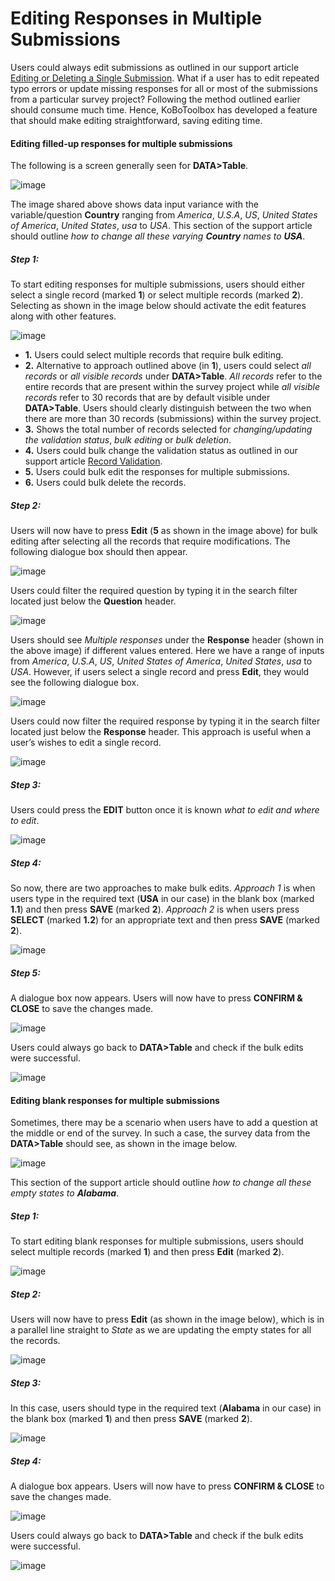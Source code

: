 # Editing Responses in Multiple Submissions

Users could always edit submissions as outlined in our support article [Editing or Deleting a Single Submission](howto_edit_single_submissions.md). What if a user has to edit repeated typo errors or update missing responses for all or most of the submissions from a particular survey project? Following the method outlined earlier should consume much time. Hence, KoBoToolbox has developed a feature that should make editing straightforward, saving editing time.

#### Editing filled-up responses for multiple submissions

The following is a screen generally seen for **DATA>Table**.

![image](/images/howto_edit_multiple_submissions/Image_1.png)

The image shared above shows data input variance with the variable/question **Country** ranging from _America_, _U.S.A_, _US_, _United States of America_, _United States_, _usa_ to _USA_. This section of the support article should outline _how to change all these varying **Country** names to **USA**_.

##### Step 1: 

To start editing responses for multiple submissions, users should either select a single record (marked **1**) or select multiple records (marked **2**). Selecting as shown in the image below should activate the edit features along with other features.

![image](/images/howto_edit_multiple_submissions/Image_2.png)

   * **1.** Users could select multiple records that require bulk editing.
   * **2.** Alternative to approach outlined above (in **1**), users could select _all records_ or _all visible records_ under **DATA>Table**. _All records_ refer to the entire records that are present within the survey project while _all visible records_ refer to 30 records that are by default visible under **DATA>Table**. Users should clearly distinguish between the two when there are more than 30 records (submissions) within the survey project.
   * **3.** Shows the total number of records selected for _changing/updating the validation status_, _bulk editing_ or _bulk deletion_.
   * **4.** Users could bulk change the validation status as outlined in our support article [Record Validation](record_validation.md).
   * **5.** Users could bulk edit the responses for multiple submissions.
   * **6.** Users could bulk delete the records.

##### Step 2:

Users will now have to press **Edit** (**5** as shown in the image above) for bulk editing after selecting all the records that require modifications. The following dialogue box should then appear.

![image](/images/howto_edit_multiple_submissions/Image_3.png)

Users could filter the required question by typing it in the search filter located just below the **Question** header. 

![image](/images/howto_edit_multiple_submissions/Image_4.png)

Users should see _Multiple responses_ under the **Response** header (shown in the above image) if different values entered. Here we have a range of inputs from _America_, _U.S.A_, _US_, _United States of America_, _United States_, _usa_ to _USA_. However, if users select a single record and press **Edit**, they would see the following dialogue box.

![image](/images/howto_edit_multiple_submissions/Image_5.png)

Users could now filter the required response by typing it in the search filter located just below the **Response** header. This approach is useful when a user’s wishes to edit a single record.

![image](/images/howto_edit_multiple_submissions/Image_6.png)

##### Step 3:

Users could press the **EDIT** button once it is known _what to edit and where to edit_. 

![image](/images/howto_edit_multiple_submissions/Image_7.png)

##### Step 4:

So now, there are two approaches to make bulk edits. _Approach 1_ is when users type in the required text (**USA** in our case) in the blank box (marked **1.1**) and then press **SAVE** (marked **2**). _Approach 2_ is when users press **SELECT** (marked **1.2**) for an appropriate text and then press **SAVE** (marked **2**).

![image](/images/howto_edit_multiple_submissions/Image_8.png)

##### Step 5:

A dialogue box now appears. Users will now have to press **CONFIRM & CLOSE** to save the changes made.

![image](/images/howto_edit_multiple_submissions/Image_9.png)

Users could always go back to **DATA>Table** and check if the bulk edits were successful.

![image](/images/howto_edit_multiple_submissions/Image_10.png)

#### Editing blank responses for multiple submissions

Sometimes, there may be a scenario when users have to add a question at the middle or end of the survey. In such a case, the survey data from the **DATA>Table** should see, as shown in the image below.

![image](/images/howto_edit_multiple_submissions/Image_11.png)

This section of the support article should outline _how to change all these empty states to **Alabama**_. 

##### Step 1: 

To start editing blank responses for multiple submissions, users should select multiple records (marked **1**) and then press **Edit** (marked **2**). 

![image](/images/howto_edit_multiple_submissions/Image_12.png)

##### Step 2:

Users will now have to press **Edit** (as shown in the image below), which is in a parallel line straight to _State_ as we are updating the empty states for all the records. 

![image](/images/howto_edit_multiple_submissions/Image_13.png)

##### Step 3:

In this case, users should type in the required text (**Alabama** in our case) in the blank box (marked **1**) and then press **SAVE** (marked **2**). 

![image](/images/howto_edit_multiple_submissions/Image_14.png)

##### Step 4:

A dialogue box appears. Users will now have to press **CONFIRM & CLOSE** to save the changes made.

![image](/images/howto_edit_multiple_submissions/Image_15.png)

Users could always go back to **DATA>Table** and check if the bulk edits were successful.

![image](/images/howto_edit_multiple_submissions/Image_16.png)
